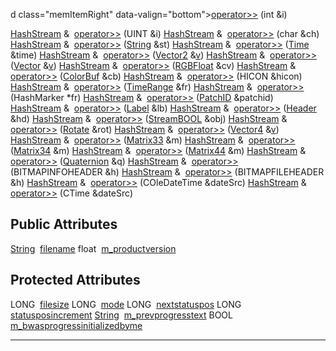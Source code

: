 d class="memItemRight" data-valign="bottom"><a href="classHashStream.md#c0925cb989b7c83de56d537f656ceb13" class="el">operator&gt;&gt;</a> (int &amp;i)</td>
</tr>
<tr>
<td class="memItemLeft" style="text-align: right;" data-nowrap="" data-valign="top"><a href="classHashStream.md" class="el">HashStream</a> &amp; </td>
<td class="memItemRight" data-valign="bottom"><a href="classHashStream.md#1e54a2800bfcf1be75bed1e1162d5d7b" class="el">operator&gt;&gt;</a> (UINT &amp;i)</td>
</tr>
<tr>
<td class="memItemLeft" style="text-align: right;" data-nowrap="" data-valign="top"><a href="classHashStream.md" class="el">HashStream</a> &amp; </td>
<td class="memItemRight" data-valign="bottom"><a href="classHashStream.md#8b167e7e42cf98ed7b51f3461f87238f" class="el">operator&gt;&gt;</a> (char &amp;ch)</td>
</tr>
<tr>
<td class="memItemLeft" style="text-align: right;" data-nowrap="" data-valign="top"><a href="classHashStream.md" class="el">HashStream</a> &amp; </td>
<td class="memItemRight" data-valign="bottom"><a href="classHashStream.md#b2bc263e95cda743bcc9c55c7e8a98c7" class="el">operator&gt;&gt;</a> (<a href="classString.md" class="el">String</a> &amp;st)</td>
</tr>
<tr>
<td class="memItemLeft" style="text-align: right;" data-nowrap="" data-valign="top"><a href="classHashStream.md" class="el">HashStream</a> &amp; </td>
<td class="memItemRight" data-valign="bottom"><a href="classHashStream.md#e365c22dbf63587335d7c45de0fd6b7b" class="el">operator&gt;&gt;</a> (<a href="classTime.md" class="el">Time</a> &amp;time)</td>
</tr>
<tr>
<td class="memItemLeft" style="text-align: right;" data-nowrap="" data-valign="top"><a href="classHashStream.md" class="el">HashStream</a> &amp; </td>
<td class="memItemRight" data-valign="bottom"><a href="classHashStream.md#fdd16d485541caa7aa51a1f4d563ab37" class="el">operator&gt;&gt;</a> (<a href="classVector2.md" class="el">Vector2</a> &amp;<a href="structTQAVGouraud.md" class="el">v</a>)</td>
</tr>
<tr>
<td class="memItemLeft" style="text-align: right;" data-nowrap="" data-valign="top"><a href="classHashStream.md" class="el">HashStream</a> &amp; </td>
<td class="memItemRight" data-valign="bottom"><a href="classHashStream.md#67dfcdbbb2aac2605e0cc50a8992edfc" class="el">operator&gt;&gt;</a> (<a href="classVector.md" class="el">Vector</a> &amp;<a href="structTQAVGouraud.md" class="el">v</a>)</td>
</tr>
<tr>
<td class="memItemLeft" style="text-align: right;" data-nowrap="" data-valign="top"><a href="classHashStream.md" class="el">HashStream</a> &amp; </td>
<td class="memItemRight" data-valign="bottom"><a href="classHashStream.md#b4a3902b9e18f71885400b899c9dfd16" class="el">operator&gt;&gt;</a> (<a href="classRGBFloat.md" class="el">RGBFloat</a> &amp;cv)</td>
</tr>
<tr>
<td class="memItemLeft" style="text-align: right;" data-nowrap="" data-valign="top"><a href="classHashStream.md" class="el">HashStream</a> &amp; </td>
<td class="memItemRight" data-valign="bottom"><a href="classHashStream.md#cd427fb8287d07d3ac35458cb8e9e305" class="el">operator&gt;&gt;</a> (<a href="classColorBuf.md" class="el">ColorBuf</a> &amp;cb)</td>
</tr>
<tr>
<td class="memItemLeft" style="text-align: right;" data-nowrap="" data-valign="top"><a href="classHashStream.md" class="el">HashStream</a> &amp; </td>
<td class="memItemRight" data-valign="bottom"><a href="classHashStream.md#1975c1789a5095ca9b65471431987a88" class="el">operator&gt;&gt;</a> (HICON &amp;hicon)</td>
</tr>
<tr>
<td class="memItemLeft" style="text-align: right;" data-nowrap="" data-valign="top"><a href="classHashStream.md" class="el">HashStream</a> &amp; </td>
<td class="memItemRight" data-valign="bottom"><a href="classHashStream.md#e4c93867cec06e22742b770b1d4398f7" class="el">operator&gt;&gt;</a> (<a href="classTimeRange.md" class="el">TimeRange</a> &amp;fr)</td>
</tr>
<tr>
<td class="memItemLeft" style="text-align: right;" data-nowrap="" data-valign="top"><a href="classHashStream.md" class="el">HashStream</a> &amp; </td>
<td class="memItemRight" data-valign="bottom"><a href="classHashStream.md#c7360d990181903aed9b119b041d1b9a" class="el">operator&gt;&gt;</a> (HashMarker *fr)</td>
</tr>
<tr>
<td class="memItemLeft" style="text-align: right;" data-nowrap="" data-valign="top"><a href="classHashStream.md" class="el">HashStream</a> &amp; </td>
<td class="memItemRight" data-valign="bottom"><a href="classHashStream.md#395d83302e96f2afca88e3e15e573491" class="el">operator&gt;&gt;</a> (<a href="classPatchID.md" class="el">PatchID</a> &amp;patchid)</td>
</tr>
<tr>
<td class="memItemLeft" style="text-align: right;" data-nowrap="" data-valign="top"><a href="classHashStream.md" class="el">HashStream</a> &amp; </td>
<td class="memItemRight" data-valign="bottom"><a href="classHashStream.md#3b7ac15cb6583f30bd2f59bcd5018563" class="el">operator&gt;&gt;</a> (<a href="classLabel.md" class="el">Label</a> &amp;lb)</td>
</tr>
<tr>
<td class="memItemLeft" style="text-align: right;" data-nowrap="" data-valign="top"><a href="classHashStream.md" class="el">HashStream</a> &amp; </td>
<td class="memItemRight" data-valign="bottom"><a href="classHashStream.md#fac254976eb5c3832b3f7e6c377f5694" class="el">operator&gt;&gt;</a> (<a href="classHeader.md" class="el">Header</a> &amp;hd)</td>
</tr>
<tr>
<td class="memItemLeft" style="text-align: right;" data-nowrap="" data-valign="top"><a href="classHashStream.md" class="el">HashStream</a> &amp; </td>
<td class="memItemRight" data-valign="bottom"><a href="classHashStream.md#3ab7a393540a57d05190ea989f9a93c8" class="el">operator&gt;&gt;</a> (<a href="classStreamBOOL.md" class="el">StreamBOOL</a> &amp;obj)</td>
</tr>
<tr>
<td class="memItemLeft" style="text-align: right;" data-nowrap="" data-valign="top"><a href="classHashStream.md" class="el">HashStream</a> &amp; </td>
<td class="memItemRight" data-valign="bottom"><a href="classHashStream.md#515fddf6d95bc587a9bcde87b910c467" class="el">operator&gt;&gt;</a> (<a href="classRotate.md" class="el">Rotate</a> &amp;rot)</td>
</tr>
<tr>
<td class="memItemLeft" style="text-align: right;" data-nowrap="" data-valign="top"><a href="classHashStream.md" class="el">HashStream</a> &amp; </td>
<td class="memItemRight" data-valign="bottom"><a href="classHashStream.md#a26f6d55a25c02bfcaf2f0c01bd60da5" class="el">operator&gt;&gt;</a> (<a href="classVector4.md" class="el">Vector4</a> &amp;<a href="structTQAVGouraud.md" class="el">v</a>)</td>
</tr>
<tr>
<td class="memItemLeft" style="text-align: right;" data-nowrap="" data-valign="top"><a href="classHashStream.md" class="el">HashStream</a> &amp; </td>
<td class="memItemRight" data-valign="bottom"><a href="classHashStream.md#535718aae94d5b7f9ea89d25930bdab2" class="el">operator&gt;&gt;</a> (<a href="classMatrix33.md" class="el">Matrix33</a> &amp;m)</td>
</tr>
<tr>
<td class="memItemLeft" style="text-align: right;" data-nowrap="" data-valign="top"><a href="classHashStream.md" class="el">HashStream</a> &amp; </td>
<td class="memItemRight" data-valign="bottom"><a href="classHashStream.md#127446fc07ca279d28726398ce37cb6b" class="el">operator&gt;&gt;</a> (<a href="classMatrix34.md" class="el">Matrix34</a> &amp;m)</td>
</tr>
<tr>
<td class="memItemLeft" style="text-align: right;" data-nowrap="" data-valign="top"><a href="classHashStream.md" class="el">HashStream</a> &amp; </td>
<td class="memItemRight" data-valign="bottom"><a href="classHashStream.md#8e205856ad254ca4ede24ee3db720365" class="el">operator&gt;&gt;</a> (<a href="classMatrix44.md" class="el">Matrix44</a> &amp;m)</td>
</tr>
<tr>
<td class="memItemLeft" style="text-align: right;" data-nowrap="" data-valign="top"><a href="classHashStream.md" class="el">HashStream</a> &amp; </td>
<td class="memItemRight" data-valign="bottom"><a href="classHashStream.md#35cbe1d5ca592bbda961412e66e6515c" class="el">operator&gt;&gt;</a> (<a href="classQuaternion.md" class="el">Quaternion</a> &amp;q)</td>
</tr>
<tr>
<td class="memItemLeft" style="text-align: right;" data-nowrap="" data-valign="top"><a href="classHashStream.md" class="el">HashStream</a> &amp; </td>
<td class="memItemRight" data-valign="bottom"><a href="classHashStream.md#4778f3f24a2fbd9b5cf733ca65641a64" class="el">operator&gt;&gt;</a> (BITMAPINFOHEADER &amp;h)</td>
</tr>
<tr>
<td class="memItemLeft" style="text-align: right;" data-nowrap="" data-valign="top"><a href="classHashStream.md" class="el">HashStream</a> &amp; </td>
<td class="memItemRight" data-valign="bottom"><a href="classHashStream.md#9076cdb6ebe4d40d0b6c1cbbc1d45e23" class="el">operator&gt;&gt;</a> (BITMAPFILEHEADER &amp;h)</td>
</tr>
<tr>
<td class="memItemLeft" style="text-align: right;" data-nowrap="" data-valign="top"><a href="classHashStream.md" class="el">HashStream</a> &amp; </td>
<td class="memItemRight" data-valign="bottom"><a href="classHashStream.md#edd25e2ae315fd45bbb0e5766a2e3e01" class="el">operator&gt;&gt;</a> (COleDateTime &amp;dateSrc)</td>
</tr>
<tr>
<td class="memItemLeft" style="text-align: right;" data-nowrap="" data-valign="top"><a href="classHashStream.md" class="el">HashStream</a> &amp; </td>
<td class="memItemRight" data-valign="bottom"><a href="classHashStream.md#abc1a49087738a030535096302843657" class="el">operator&gt;&gt;</a> (CTime &amp;dateSrc)</td>
</tr>
<tr>
<td colspan="2"><br />
&#10;<h2 id="public-attributes">Public Attributes</h2></td>
</tr>
<tr>
<td class="memItemLeft" style="text-align: right;" data-nowrap="" data-valign="top"><a href="classString.md" class="el">String</a> </td>
<td class="memItemRight" data-valign="bottom"><a href="classHashStream.md#435ed7e9f07f740abf511a62c00eef6e" class="el">filename</a></td>
</tr>
<tr>
<td class="memItemLeft" style="text-align: right;" data-nowrap="" data-valign="top">float </td>
<td class="memItemRight" data-valign="bottom"><a href="classHashStream.md#fe4161275841c2d5ae45142257cdbe52" class="el">m_productversion</a></td>
</tr>
<tr>
<td colspan="2"><br />
&#10;<h2 id="protected-attributes">Protected Attributes</h2></td>
</tr>
<tr>
<td class="memItemLeft" style="text-align: right;" data-nowrap="" data-valign="top">LONG </td>
<td class="memItemRight" data-valign="bottom"><a href="classHashStream.md#11b4278c7e5a79003db77272c1ed2cf5" class="el">filesize</a></td>
</tr>
<tr>
<td class="memItemLeft" style="text-align: right;" data-nowrap="" data-valign="top">LONG </td>
<td class="memItemRight" data-valign="bottom"><a href="classHashStream.md#15d61712450a686a7f365adf4fef581f" class="el">mode</a></td>
</tr>
<tr>
<td class="memItemLeft" style="text-align: right;" data-nowrap="" data-valign="top">LONG </td>
<td class="memItemRight" data-valign="bottom"><a href="classHashStream.md#691209b053624df44da968fb54183996" class="el">nextstatuspos</a></td>
</tr>
<tr>
<td class="memItemLeft" style="text-align: right;" data-nowrap="" data-valign="top">LONG </td>
<td class="memItemRight" data-valign="bottom"><a href="classHashStream.md#376a3744b45c6f3101afc7bd3c1ba274" class="el">statusposincrement</a></td>
</tr>
<tr>
<td class="memItemLeft" style="text-align: right;" data-nowrap="" data-valign="top"><a href="classString.md" class="el">String</a> </td>
<td class="memItemRight" data-valign="bottom"><a href="classHashStream.md#4199917429dcde374cc518cdc76a7d42" class="el">m_prevprogresstext</a></td>
</tr>
<tr>
<td class="memItemLeft" style="text-align: right;" data-nowrap="" data-valign="top">BOOL </td>
<td class="memItemRight" data-valign="bottom"><a href="classHashStream.md#57c05c3c4a78112845b2bf1a9709a168" class="el">m_bwasprogressinitializedbyme</a></td>
</tr>
</tbody>
</table>

------------------------------------------------------------------------

<span id="_details"></span>

